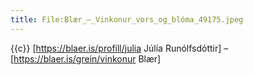 ```yaml
---
title: File:Blær_–_Vinkonur_vors_og_blóma_49175.jpeg
---
```


{{c}} [https://blaer.is/profill/julia Júlía Runólfsdóttir] – [https://blaer.is/grein/vinkonur Blær]
